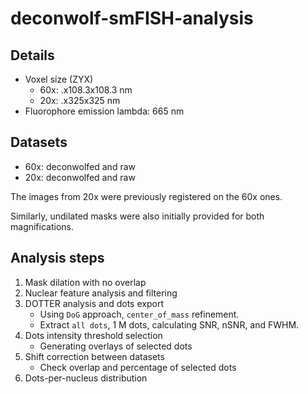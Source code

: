 # deconwolf-smFISH-analysis

## Details

- Voxel size (ZYX)
    + 60x: .x108.3x108.3 nm
    + 20x: .x325x325 nm
- Fluorophore emission lambda: 665 nm

## Datasets

- 60x: deconwolfed and raw
- 20x: deconwolfed and raw

The images from 20x were previously registered on the 60x ones.

Similarly, undilated masks were also initially provided for both magnifications.

## Analysis steps

1) Mask dilation with no overlap
2) Nuclear feature analysis and filtering
3) DOTTER analysis and dots export
    - Using `DoG` approach, `center_of_mass` refinement.
    - Extract `all dots`, 1 M dots, calculating SNR, nSNR, and FWHM.
4) Dots intensity threshold selection
    - Generating overlays of selected dots
5) Shift correction between datasets
    - Check overlap and percentage of selected dots
6) Dots-per-nucleus distribution
